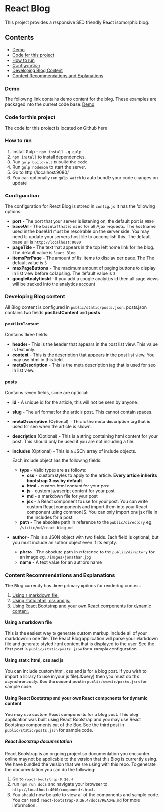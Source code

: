 # React Blog

This project provides a responsive SEO friendly React isomorphic blog.

## Contents
- [Demo](#demo)
- [Code for this project](#code-for-this-project)
- [How to run](#how-to-run)
- [Configuration](#configuration)
- [Developing Blog Content](#developing-blog-content)
- [Content Recommendations and Explanations](#content-recommendations-and-explanations)

### Demo
The following link contains demo content for the blog. These examples are packaged into the current code base. [Demo](https://react-blog-web.herokuapp.com/) 

### Code for this project
The code for this project is located on Github [here](https://github.com/jrossi227/react-blog)

### How to run 

1. Install Gulp - `npm install -g gulp`
2. `npm install` to install dependencies.
3. Run `gulp build-all` to build the code.
4. Run `gulp nodemon` to start the server.
5. Go to http://localhost:9080/
6. You can optionally run `gulp watch` to auto bundle your code changes on update.

### Configuration

The configuration for React Blog is stored in `config.js`
It has the following options:

- **port** - The port that your server is listening on, the default port is `9080`
- **baseUrl** - The baseUrl that is used for all Ajax requests. The hostname used in the baseUrl must be resolvable on the server side. You may need to update your servers host file to accomplish this. The default base url is `http://localhost:9080`
- **pageTitle** - The text that appears in the top left home link for the blog. The default value is `React Blog`
- **itemsPerPage** - The amount of list items to display per page. The The default value is `5`
- **maxPageButtons** - The maximum amount of paging buttons to display in list view before collapsing. The default value is `3`
- **googleAnalyticsId** - If you add a google analytics id then all page views will be tracked into the analytics account

### Developing Blog content

All Blog content is configured in `public/static/posts.json`. posts.json contains two fields **postListContent** and **posts**

#### postListContent
Contains three fields: 

- **header** - This is the header that appears in the post list view. This value is text only.
- **content** - This is the description that appears in the post list view. You may use html in this field.
- **metaDescription** - This is the meta description tag that is used for seo in list view. 

#### posts
Contains seven fields, some are optional: 

- **id** - A unique id for the article, this will not be seen by anyone.
- **slug** - The url format for the article post. This cannot contain spaces.
- **metaDescription** (Optional) - This is the meta description tag that is used for seo when the article is shown.
- **description** (Optional) - This is a string containing html content for your post. This should only be used if you are not including a file.
- **includes** (Optional) - This is a JSON array of include objects. 

    Each include object has the following fields:
    
    - **type** - Valid types are as follows:
        - **css** - custom styles to apply to the article. **Every article inherits bootstrap 3 css by default**.
        - **html** - custom html content for your post. 
        - **js** - custom javascript content for your post 
        - **md** - a markdown file for your post
        - **jsx** - a React component to use for your post. You can write custom React components and import them into your React component using commonJS. You can only import one jsx file in the includes for a post.
    - **path** - The absolute path in reference to the `public/directory` eg. `/static/md/react-blog.md` 
    
- **author** - This is a JSON object with two fields. Each field is optional, but you must include an author object even if its empty.
    - **photo** - The absolute path in reference to the `public/directory` for an image eg. `/images/jonathan.jpg` 
    - **name** - A text value for an authors name

### Content Recommendations and Explanations 

The Blog currently has three primary options for rendering content.

1. [Using a markdown file.](#using-a-markdown-file)
2. [Using static html, css and js.](#using-static-html,-css-and-js)
3. [Using React Bootstrap and your own React components for dynamic content.](#using-react-bootstrap-and-your-own-react-components-for-dynamic-content)

#### Using a markdown file
This is the easiest way to generate custom markup. Include all of your markdown in one file. The React Blog application will parse your Markdown file and generate styled html content that is displayed to the user. See the first post in `public/static/posts.json` for a sample configuration.

#### Using static html, css and js
You can include custom html, css and js for a blog post. If you wish to import a library to use in your js file(JQuery) then you must do this asynchronously. See the second post in `public/static/posts.json` for sample code.

#### Using React Bootstrap and your own React components for dynamic content
You may use custom React components for a blog post. This blog application was built using React Bootstrap and you may use React Bootstrap components out of the Box. See the third post in `public/static/posts.json` for sample code.

##### React Bootstrap documentation
React Bootstrap is an ongoing project so documentation you encounter online may not be applicable to the version that this Blog is currently using. We have bundled the version that we are using with this repo. To generate the documentation you can do the following:

1. Go to `react-bootstrap-0.26.4`
2. run `npm run docs` and navigate your browser to `http://localhost:4000/components.html`.
3. You should now be able to view all of the components and sample code. You can read `react-bootstrap-0.26.4/docs/README.md` for more information.
